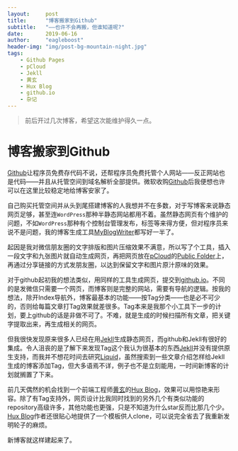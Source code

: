 ```yaml
---
layout:     post
title:      "博客搬家到Github"
subtitle:   "——也许不会再搬，但谁知道呢?"
date:       2019-06-16
author:     "eagleboost"
header-img: "img/post-bg-mountain-night.jpg"
tags:
    - Github Pages
    - pCloud
    - Jekll
    - 黄玄
    - Hux Blog
    - github.io
    - 杂记
---
```


> 前后开过几次博客，希望这次能维护得久一点。

# 博客搬家到Github

[Github](https://github.com/)让程序员免费存代码不说，还帮程序员免费托管个人网站——反正网站也是代码——并且从托管空间到域名解析全部提供。微软收购[Github](https://github.com/)后我便想也许可以在这里比较稳定地给博客安家了。

自己购买托管空间并从头到尾搭建博客的人我想并不在多数，对于写博客来说静态网页足够，甚至连`WordPress`那种半静态网站都用不着。虽然静态网页有个维护的问题，不如`WordPress`那种有个控制台管理发布，标签等来得方便，但对程序员来说不是问题，我的博客生成工具[MyBlogWriter](https://filedn.com/lCdMuPWubK2H86dRAWfspRh/Wechat/2018/01/07/MyBlogWriter.html)都写好一半了。

起因是我对微信朋友圈的文字排版和图片压缩效果不满意，所以写了个工具，插入一段文字和九张图片就自动生成网页，再把网页放在[pCloud](https://www.pcloud.com)的[Public Folder](https://www.pcloud.com/help/general-help-center/what-is-the-public-folder)上，再通过分享链接的方式发朋友圈，以达到保留文字和图片原汁原味的效果。

对于github起初我的想法类似，用同样的工具生成网页，提交到[github.io](https://github.com/eagleboost/eagleboost.github.io)。不同的是发微信只需要一个网页，而博客则是完整的网站，需要有导航的逻辑。按我的想法，除开Index导航外，博客最基本的功能——按Tag分类——也是必不可少的，否则给每篇文章打Tag效果就差很多。Tag本来是我那个小工具下一步的计划，要上github的话是非做不可了。不难，就是生成的时候扫描所有文章，把关键字提取出来，再生成相关的网页。

但我很快发现原来很多人已经在用[Jekll](https://jekyllrb.com/)生成静态网页，而github和Jekll有很好的集成。令人沮丧的是了解下来发现Tag这个我认为很基本的东西[Jekll](https://jekyllrb.com/)并没有提供原生支持，而我并不想花时间去研究[Liquid](https://shopify.github.io/liquid/)，虽然搜索到一些文章介绍怎样给Jekll生成的博客添加Tag，但大多语焉不详，例子也不是立刻能用，一时间新博客的计划就搁置了下来。

前几天偶然的机会找到一个前端工程师[黄玄](https://huangxuan.me/about/)的[Hux Blog](https://github.com/Huxpro/huxpro.github.io)，效果可以用惊艳来形容。除了有Tag支持外，网页设计比我同时找到的另外几个有类似功能的repository高级许多，其他功能也更强，只是不知道为什么star反而比那几个少。[Hux Blog](https://github.com/Huxpro/huxpro.github.io)作者还很贴心地提供了一个模板供人clone，可以说完全省去了我重新发明轮子的麻烦。

新博客就这样建起来了。
